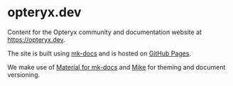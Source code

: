 # opteryx.dev

Content for the Opteryx community and documentation website at https://opteryx.dev.

The site is built using [mk-docs](https://www.mkdocs.org/) and is hosted on [GitHub Pages](https://pages.github.com/).

We make use of [Material for mk-docs](https://squidfunk.github.io/mkdocs-material/) and [Mike](https://github.com/jimporter/mike) for theming and document versioning.
